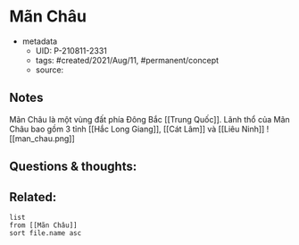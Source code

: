 # Mãn Châu

- metadata
	- UID: P-210811-2331
	- tags: #created/2021/Aug/11, #permanent/concept 
	- source: 

## Notes
Mãn Châu là một vùng đất phía Đông Bắc [[Trung Quốc]]. Lãnh thổ của Mãn Châu bao gồm 3 tỉnh [[Hắc Long Giang]], [[Cát Lâm]] và [[Liêu Ninh]]
![[man_chau.png]]
## Questions & thoughts:


## Related:
```dataview
list
from [[Mãn Châu]]
sort file.name asc
```